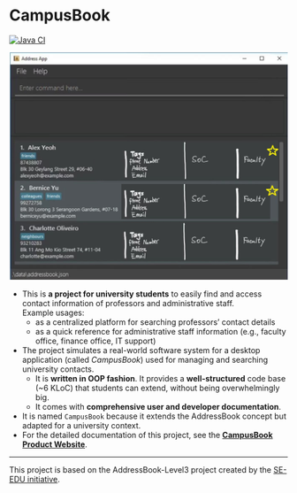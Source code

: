 # CampusBook

[![Java CI](https://github.com/AY2526S1-CS2103T-T17-2/tp/actions/workflows/gradle.yml/badge.svg)](https://github.com/AY2526S1-CS2103T-T17-2/tp/actions/workflows/gradle.yml)

![Ui Mockup](docs/images/Ui.png)

* This is **a project for university students** to easily find and access contact information of professors and administrative staff.  
  Example usages:
  * as a centralized platform for searching professors’ contact details
  * as a quick reference for administrative staff information (e.g., faculty office, finance office, IT support)
* The project simulates a real-world software system for a desktop application (called _CampusBook_) used for managing and searching university contacts.
  * It is **written in OOP fashion**. It provides a **well-structured** code base (~6 KLoC) that students can extend, without being overwhelmingly big.
  * It comes with **comprehensive user and developer documentation**.
* It is named `CampusBook` because it extends the AddressBook concept but adapted for a university context.
* For the detailed documentation of this project, see the **[CampusBook Product Website](https://AY2526S1-CS2103T-T17-2.github.io/tp/)**.

---

This project is based on the AddressBook-Level3 project created by the [SE-EDU initiative](https://se-education.org).
